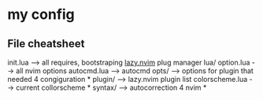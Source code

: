 # my config

## File cheatsheet

init.lua --> all requires, bootstraping [lazy.nvim](https://github.com/folke/lazy.nvim) plug manager
lua/
    option.lua --> all nvim options
    autocmd.lua --> autocmd
    opts/ --> options for plugin that needed 4 congiguration
        *
    plugin/ --> lazy.nvim plugin list
        colorscheme.lua --> current collorscheme
        *
syntax/ --> autocorrection 4 nvim
    *

